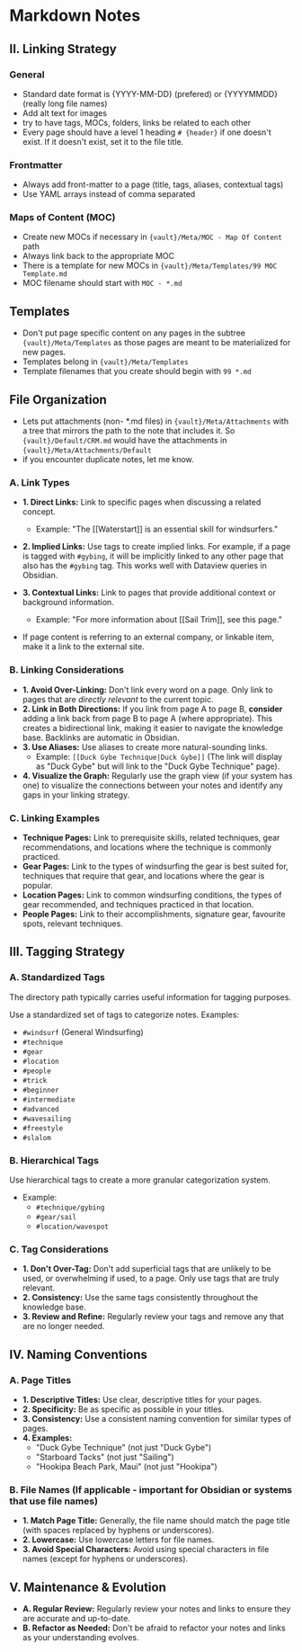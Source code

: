 # Markdown Notes

## II. Linking Strategy

### General

- Standard date format is {YYYY-MM-DD} (prefered) or {YYYYMMDD} (really long file names)
- Add alt text for images
- try to have tags, MOCs, folders, links be related to each other
- Every page should have a level 1 heading `# {header}` if one doesn't exist. If it doesn't exist, set it to the file title.

### Frontmatter

- Always add front-matter to a page (title, tags, aliases, contextual tags)
- Use YAML arrays instead of comma separated

### Maps of Content (MOC)

- Create new MOCs if necessary in `{vault}/Meta/MOC - Map Of Content` path
- Always link back to the appropriate MOC
- There is a template for new MOCs in `{vault}/Meta/Templates/99 MOC Template.md`
- MOC filename should start with `MOC - *.md`

## Templates

- Don't put page specific content on any pages in the subtree `{vault}/Meta/Templates` as those pages are meant to be materialized for new pages.
- Templates belong in `{vault}/Meta/Templates`
- Template filenames that you create should begin with `99 *.md`

## File Organization

- Lets put attachments (non- *.md files) in `{vault}/Meta/Attachments` with a tree that mirrors the path to the note that includes it. So `{vault}/Default/CRM.md` would have the attachments in `{vault}/Meta/Attachments/Default`
- if you encounter duplicate notes, let me know.

### A. Link Types

- **1. Direct Links:**  Link to specific pages when discussing a related concept.
  - Example: "The [[Waterstart]] is an essential skill for windsurfers."
- **2. Implied Links:**  Use tags to create implied links.  For example, if a page is tagged with `#gybing`, it will be implicitly linked to any other page that also has the `#gybing` tag. This works well with Dataview queries in Obsidian.
- **3. Contextual Links:** Link to pages that provide additional context or background information.
  - Example: "For more information about [[Sail Trim]], see this page."

- If page content is referring to an external company, or linkable item, make it a link to the external site.

### B. Linking Considerations

- **1. Avoid Over-Linking:** Don't link every word on a page.  Only link to pages that are *directly relevant* to the current topic.
- **2. Link in Both Directions:**  If you link from page A to page B, **consider** adding a link back from page B to page A (where appropriate).  This creates a bidirectional link, making it easier to navigate the knowledge base. Backlinks are automatic in Obsidian.
- **3. Use Aliases:** Use aliases to create more natural-sounding links.
  - Example: `[[Duck Gybe Technique|Duck Gybe]]`  (The link will display as "Duck Gybe" but will link to the "Duck Gybe Technique" page).
- **4. Visualize the Graph:** Regularly use the graph view (if your system has one) to visualize the connections between your notes and identify any gaps in your linking strategy.

### C. Linking Examples

- **Technique Pages:** Link to prerequisite skills, related techniques, gear recommendations, and locations where the technique is commonly practiced.
- **Gear Pages:** Link to the types of windsurfing the gear is best suited for, techniques that require that gear, and locations where the gear is popular.
- **Location Pages:** Link to common windsurfing conditions, the types of gear recommended, and techniques practiced in that location.
- **People Pages:** Link to their accomplishments, signature gear, favourite spots, relevant techniques.

## III. Tagging Strategy

### A. Standardized Tags

The directory path typically carries useful information for tagging purposes.

Use a standardized set of tags to categorize notes.  Examples:

- `#windsurf` (General Windsurfing)
- `#technique`
- `#gear`
- `#location`
- `#people`
- `#trick`
- `#beginner`
- `#intermediate`
- `#advanced`
- `#wavesailing`
- `#freestyle`
- `#slalom`

### B. Hierarchical Tags

Use hierarchical tags to create a more granular categorization system.

- Example:
  - `#technique/gybing`
  - `#gear/sail`
  - `#location/wavespot`

### C. Tag Considerations

- **1. Don't Over-Tag:** Don't add superficial tags that are unlikely to be used, or overwhelming if used, to a page.  Only use tags that are truly relevant.
- **2. Consistency:**  Use the same tags consistently throughout the knowledge base.
- **3. Review and Refine:** Regularly review your tags and remove any that are no longer needed.

## IV. Naming Conventions

### A. Page Titles

- **1. Descriptive Titles:** Use clear, descriptive titles for your pages.
- **2. Specificity:** Be as specific as possible in your titles.
- **3. Consistency:** Use a consistent naming convention for similar types of pages.
- **4. Examples:**
  - "Duck Gybe Technique" (not just "Duck Gybe")
  - "Starboard Tacks" (not just "Sailing")
  - "Hookipa Beach Park, Maui" (not just "Hookipa")

### B. File Names (If applicable - important for Obsidian or systems that use file names)

- **1. Match Page Title:** Generally, the file name should match the page title (with spaces replaced by hyphens or underscores).
- **2. Lowercase:** Use lowercase letters for file names.
- **3. Avoid Special Characters:** Avoid using special characters in file names (except for hyphens or underscores).

## V. Maintenance & Evolution

- **A. Regular Review:** Regularly review your notes and links to ensure they are accurate and up-to-date.
- **B. Refactor as Needed:** Don't be afraid to refactor your notes and links as your understanding evolves.
